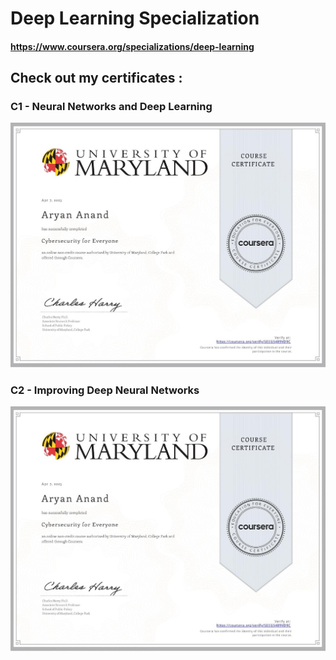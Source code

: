 # Deep Learning Specialization

#### https://www.coursera.org/specializations/deep-learning

## Check out my certificates :

### C1 - Neural Networks and Deep Learning

![C1 - Neural Networks and Deep Learning](https://github.com/aryann-anand/deep-learning-specialization/blob/main/1%20Neural%20Networks%20and%20Deep%20Learning/Neural%20Networks%20and%20Deep%20Learning.jpeg)

### C2 - Improving Deep Neural Networks

![C2 - Improving Deep Neural Networks](https://github.com/aryann-anand/deep-learning-specialization/blob/main/2%20Improving%20Deep%20Neural%20Networks/Improving%20Deep%20Neural%20Networks.jpeg)

